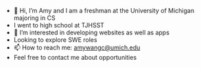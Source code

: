 - 👋 Hi, I’m Amy and I am a freshman at the University of Michigan majoring in CS
- I went to high school at TJHSST
- 👀 I’m interested in developing websites as well as apps
- Looking to explore SWE roles
- 📫 How to reach me: amywangc@umich.edu
- Feel free to contact me about opportunities

<!---
amywang23/amywang23 is a ✨ special ✨ repository because its `README.md` (this file) appears on your GitHub profile.
You can click the Preview link to take a look at your changes.
--->
